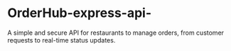 # OrderHub-express-api-
A simple and secure API for restaurants to manage orders, from customer requests to real-time status updates.
